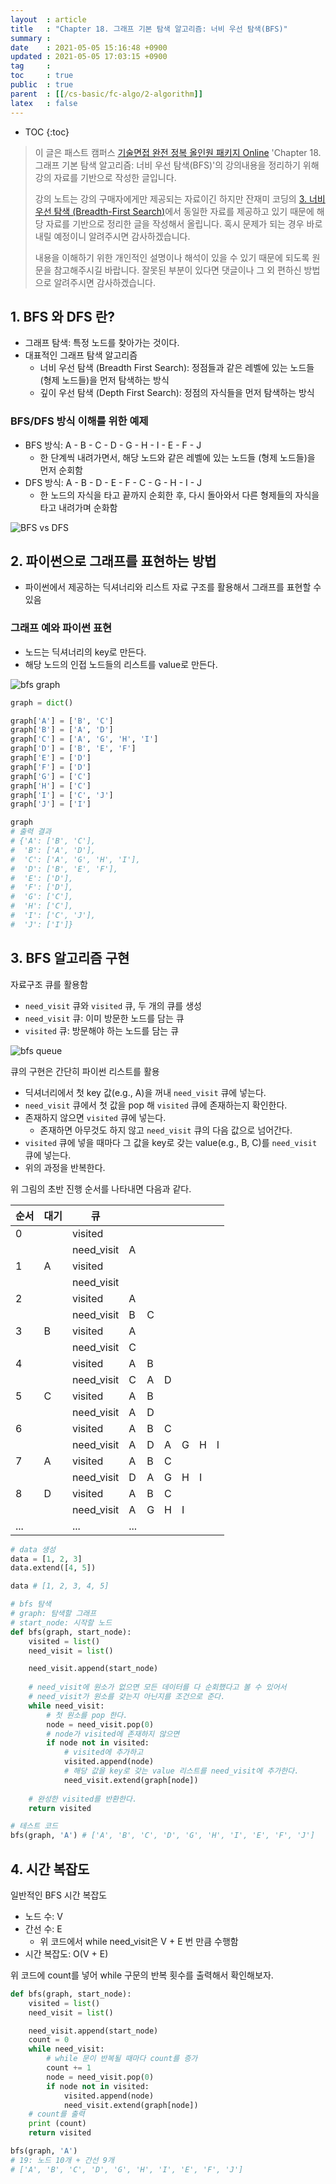 ```yaml
---
layout  : article
title   : "Chapter 18. 그래프 기본 탐색 알고리즘: 너비 우선 탐색(BFS)"
summary : 
date    : 2021-05-05 15:16:48 +0900
updated : 2021-05-05 17:03:15 +0900
tag     : 
toc     : true
public  : true
parent  : [[/cs-basic/fc-algo/2-algorithm]]
latex   : false
---
```

* TOC
{:toc}

> 이 글은 패스트 캠퍼스 [기술면접 완전 정복 올인원 패키지 Online](https://fastcampus.co.kr/dev_online_algo) 'Chapter 18. 그래프 기본 탐색 알고리즘: 너비 우선 탐색(BFS)'의 강의내용을 정리하기 위해 강의 자료를 기반으로 작성한 글입니다.
>
> 강의 노트는 강의 구매자에게만 제공되는 자료이긴 하지만 잔재미 코딩의 [3. 너비 우선 탐색 (Breadth-First Search)](https://www.fun-coding.org/Chapter18-bfs-live.html)에서 동일한 자료를 제공하고 있기 때문에 해당 자료를 기반으로 정리한 글을 작성해서 올립니다. 혹시 문제가 되는 경우 바로 내릴 예정이니 알려주시면 감사하겠습니다.
>
> 내용을 이해하기 위한 개인적인 설명이나 해석이 있을 수 있기 때문에 되도록 원문을 참고해주시길 바랍니다.
> 잘못된 부분이 있다면 댓글이나 그 외 편하신 방법으로 알려주시면 감사하겠습니다.

## 1. BFS 와 DFS 란?

* 그래프 탐색: 특정 노드를 찾아가는 것이다.
* 대표적인 그래프 탐색 알고리즘
    * 너비 우선 탐색 (Breadth First Search): 정점들과 같은 레벨에 있는 노드들 (형제 노드들)을 먼저 탐색하는 방식
    * 깊이 우선 탐색 (Depth First Search): 정점의 자식들을 먼저 탐색하는 방식

### BFS/DFS 방식 이해를 위한 예제

* BFS 방식: A - B - C - D - G - H - I - E - F - J
    * 한 단계씩 내려가면서, 해당 노드와 같은 레벨에 있는 노드들 (형제 노드들)을 먼저 순회함
* DFS 방식: A - B - D - E - F - C - G - H - I - J
    * 한 노드의 자식을 타고 끝까지 순회한 후, 다시 돌아와서 다른 형제들의 자식을 타고 내려가며 순화함

![BFS vs DFS](/post-img/fc-algo-algorithm-18-bfs/1_BFSDFS.png)

## 2. 파이썬으로 그래프를 표현하는 방법

* 파이썬에서 제공하는 딕셔너리와 리스트 자료 구조를 활용해서 그래프를 표현할 수 있음

### 그래프 예와 파이썬 표현

* 노드는 딕셔너리의 key로 만든다.
* 해당 노드의 인접 노드들의 리스트를 value로 만든다.

![bfs graph](/post-img/fc-algo-algorithm-18-bfs/2_bfsgraph.png)

```python
graph = dict()

graph['A'] = ['B', 'C']
graph['B'] = ['A', 'D']
graph['C'] = ['A', 'G', 'H', 'I']
graph['D'] = ['B', 'E', 'F']
graph['E'] = ['D']
graph['F'] = ['D']
graph['G'] = ['C']
graph['H'] = ['C']
graph['I'] = ['C', 'J']
graph['J'] = ['I']

graph
# 출력 결과
# {'A': ['B', 'C'],
#  'B': ['A', 'D'],
#  'C': ['A', 'G', 'H', 'I'],
#  'D': ['B', 'E', 'F'],
#  'E': ['D'],
#  'F': ['D'],
#  'G': ['C'],
#  'H': ['C'],
#  'I': ['C', 'J'],
#  'J': ['I']}
```

## 3. BFS 알고리즘 구현

자료구조 큐를 활용함

* `need_visit` 큐와 `visited` 큐, 두 개의 큐를 생성
* `need_visit` 큐: 이미 방문한 노드를 담는 큐
* `visited` 큐: 방문해야 하는 노드를 담는 큐

![bfs queue](/post-img/fc-algo-algorithm-18-bfs/3_bfsqueue.png)

큐의 구현은 간단히 파이썬 리스트를 활용

* 딕셔너리에서 첫 key 값(e.g., A)을 꺼내 `need_visit` 큐에 넣는다.
* `need_visit` 큐에서 첫 값을 pop 해 `visited` 큐에 존재하는지 확인한다.
* 존재하지 않으면 `visited` 큐에 넣는다.
    * 존재하면 아무것도 하지 않고 `need_visit` 큐의 다음 값으로 넘어간다.
* `visited` 큐에 넣을 때마다 그 값을 key로 갖는 value(e.g., B, C)를 `need_visit` 큐에 넣는다.
* 위의 과정을 반복한다.

위 그림의 초반 진행 순서를 나타내면 다음과 같다.

| 순서 | 대기 | 큐         |     |     |     |     |     |     |
| ---  | ---  | ---------- | --- | --- | --- | --- | --- | --- |
| 0    |      | visited    |     |     |     |     |     |     |
|      |      | need_visit | A   |     |     |     |     |     |
| 1    | A    | visited    |     |     |     |     |     |     |
|      |      | need_visit |     |     |     |     |     |     |
| 2    |      | visited    | A   |     |     |     |     |     |
|      |      | need_visit | B   | C   |     |     |     |     |
| 3    | B    | visited    | A   |     |     |     |     |     |
|      |      | need_visit | C   |     |     |     |     |     |
| 4    |      | visited    | A   | B   |     |     |     |     |
|      |      | need_visit | C   | A   | D   |     |     |     |
| 5    | C    | visited    | A   | B   |     |     |     |     |
|      |      | need_visit | A   | D   |     |     |     |     |
| 6    |      | visited    | A   | B   | C   |     |     |     |
|      |      | need_visit | A   | D   | A   | G   | H   | I   |
| 7    | A    | visited    | A   | B   | C   |     |     |     |
|      |      | need_visit | D   | A   | G   | H   | I   |     |
| 8    | D    | visited    | A   | B   | C   |     |     |     |
|      |      | need_visit | A   | G   | H   | I   |     |     |
| ...  |      | ...        | ... |     |     |     |     |     |

```python
# data 생성
data = [1, 2, 3]
data.extend([4, 5])

data # [1, 2, 3, 4, 5]

# bfs 탐색
# graph: 탐색할 그래프
# start_node: 시작할 노드
def bfs(graph, start_node):
    visited = list()
    need_visit = list()

    need_visit.append(start_node)
    
    # need_visit에 원소가 없으면 모든 데이터를 다 순회했다고 볼 수 있어서
    # need_visit가 원소를 갖는지 아닌지를 조건으로 준다.
    while need_visit:
        # 첫 원소를 pop 한다.
        node = need_visit.pop(0)
        # node가 visited에 존재하지 않으면
        if node not in visited:
            # visited에 추가하고
            visited.append(node)
            # 해당 값을 key로 갖는 value 리스트를 need_visit에 추가한다.
            need_visit.extend(graph[node])
    
    # 완성한 visited를 반환한다.
    return visited

# 테스트 코드
bfs(graph, 'A') # ['A', 'B', 'C', 'D', 'G', 'H', 'I', 'E', 'F', 'J']
```

## 4. 시간 복잡도

일반적인 BFS 시간 복잡도

* 노드 수: V
* 간선 수: E
    * 위 코드에서 while need_visit은 V + E 번 만큼 수행함
* 시간 복잡도: O(V + E)

위 코드에 count를 넣어 while 구문의 반복 횟수를 출력해서 확인해보자.

```python
def bfs(graph, start_node):
    visited = list()
    need_visit = list()

    need_visit.append(start_node)
    count = 0
    while need_visit:
        # while 문이 반복될 때마다 count를 증가
        count += 1
        node = need_visit.pop(0)
        if node not in visited:
            visited.append(node)
            need_visit.extend(graph[node])
    # count를 출력
    print (count)
    return visited

bfs(graph, 'A')
# 19: 노드 10개 + 간선 9개
# ['A', 'B', 'C', 'D', 'G', 'H', 'I', 'E', 'F', 'J']
```
